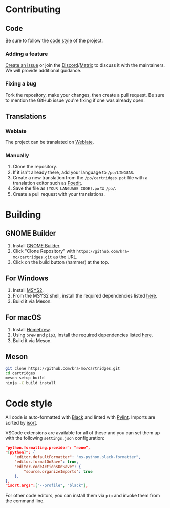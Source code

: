 # Contributing

## Code

Be sure to follow the [code style](#code-style) of the project.

### Adding a feature
[Create an issue](https://github.com/kra-mo/cartridges/issues/new) or join the [Discord](https://discord.gg/4KSFh3AmQR)/[Matrix](https://matrix.to/#/#cartridges:matrix.org) to discuss it with the maintainers. We will provide additional guidance.

### Fixing a bug
Fork the repository, make your changes, then create a pull request. Be sure to mention the GitHub issue you're fixing if one was already open.

## Translations
### Weblate
The project can be translated on [Weblate](https://hosted.weblate.org/engage/cartridges/).

### Manually
1. Clone the repository.
2. If it isn't already there, add your language to `/po/LINGUAS`.
3. Create a new translation from the `/po/cartridges.pot` file with a translation editor such as [Poedit](https://poedit.net/).
4. Save the file as `[YOUR LANGUAGE CODE].po` to `/po/`.
5. Create a pull request with your translations.

# Building

## GNOME Builder
1. Install [GNOME Builder](https://flathub.org/apps/org.gnome.Builder).
2. Click "Clone Repository" with `https://github.com/kra-mo/cartridges.git` as the URL.
3. Click on the build button (hammer) at the top.

## For Windows
1. Install [MSYS2](https://www.msys2.org/).
2. From the MSYS2 shell, install the required dependencies listed [here](https://github.com/kra-mo/cartridges/blob/main/.github/workflows/ci.yml).
3. Build it via Meson.

## For macOS
1. Install [Homebrew](https://brew.sh/).
2. Using `brew` and `pip3`, install the required dependencies listed [here](https://github.com/kra-mo/cartridges/blob/main/.github/workflows/ci.yml).
3. Build it via Meson.

## Meson
```bash
git clone https://github.com/kra-mo/cartridges.git
cd cartridges
meson setup build
ninja -C build install
```

# Code style

All code is auto-formatted with [Black](https://github.com/psf/black) and linted with [Pylint](https://github.com/pylint-dev/pylint). Imports are sorted by [isort](https://github.com/pycqa/isort).

VSCode extensions are available for all of these and you can set them up with the following `settings.json` configuration:

```json
"python.formatting.provider": "none",
"[python]": {
    "editor.defaultFormatter": "ms-python.black-formatter",
    "editor.formatOnSave": true,
    "editor.codeActionsOnSave": {
        "source.organizeImports": true
    },
},
"isort.args":["--profile", "black"],
```

For other code editors, you can install them via `pip` and invoke them from the command line.
